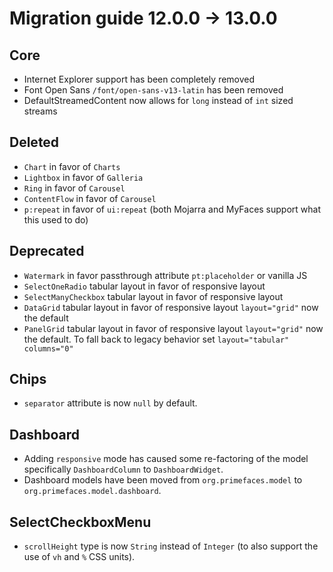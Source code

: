 # Migration guide 12.0.0 -> 13.0.0

## Core
  * Internet Explorer support has been completely removed
  * Font Open Sans `/font/open-sans-v13-latin` has been removed
  * DefaultStreamedContent now allows for `long` instead of `int` sized streams
  
## Deleted
  * `Chart` in favor of `Charts`
  * `Lightbox` in favor of `Galleria`
  * `Ring` in favor of `Carousel`
  * `ContentFlow` in favor of `Carousel`
  * `p:repeat` in favor of `ui:repeat` (both Mojarra and MyFaces support what this used to do)

## Deprecated
  * `Watermark` in favor passthrough attribute `pt:placeholder` or vanilla JS
  * `SelectOneRadio` tabular layout in favor of responsive layout
  * `SelectManyCheckbox` tabular layout in favor of responsive layout
  * `DataGrid` tabular layout in favor of responsive layout `layout="grid"` now the default
  * `PanelGrid` tabular layout in favor of responsive layout `layout="grid"` now the default. To fall back to legacy behavior set `layout="tabular" columns="0"`

## Chips
  * `separator` attribute is now `null` by default.
  
## Dashboard
  * Adding `responsive` mode has caused some re-factoring of the model specifically `DashboardColumn` to `DashboardWidget`.
  * Dashboard models have been moved from `org.primefaces.model` to `org.primefaces.model.dashboard`.

## SelectCheckboxMenu
  * `scrollHeight` type is now `String` instead of `Integer` (to also support the use of `vh` and `%` CSS units).
